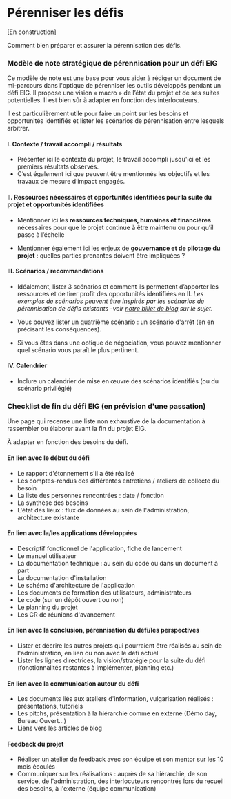 # Pérenniser les défis

[En construction]

Comment bien préparer et assurer la pérennisation des défis.

### Modèle de note stratégique de pérennisation pour un défi EIG

Ce modèle de note est une base pour vous aider à rédiger un document de mi-parcours dans l'optique de pérenniser les outils développés pendant un défi EIG.
Il propose une vision « macro » de l’état du projet et de ses suites potentielles. Il est bien sûr à adapter en fonction des interlocuteurs. 

Il est particulièrement utile pour faire un point sur les besoins et opportunités identifiés et lister les scénarios de pérennisation entre lesquels arbitrer.

#### I. Contexte / travail accompli / résultats

* Présenter ici le contexte du projet, le travail accompli jusqu'ici et les premiers résultats observés.
* C’est également ici que peuvent être mentionnés les objectifs et les travaux de mesure d’impact engagés.

#### II. Ressources nécessaires et opportunités identifiées pour la suite du projet et opportunités identifiées

* Mentionner ici les **ressources techniques, humaines et financières** nécessaires pour que le projet continue à être maintenu ou pour qu’il passe à l’échelle

* Mentionner également ici les enjeux de **gouvernance et de pilotage du projet** : quelles parties prenantes doivent être impliquées ?

#### III. Scénarios / recommandations

* Idéalement, lister 3 scénarios et comment ils permettent d’apporter les ressources et de tirer profit des opportunités identifiées en II.
_Les exemples de scénarios peuvent être inspirés par les scénarios de pérennisation de défis existants -voir [notre billet de blog](https://entrepreneur-interet-general.etalab.gouv.fr/blog/2019/05/20/session-perennisation-defis-eig-3.html) sur le sujet._

* Vous pouvez lister un quatrième scénario : un scénario d'arrêt (en en précisant les conséquences).

* Si vous êtes dans une optique de négociation, vous pouvez mentionner quel scénario vous paraît le plus pertinent.

#### IV. Calendrier

* Inclure un calendrier de mise en œuvre des scénarios identifiés (ou du scénario privilégié)

### Checklist de fin du défi EIG (en prévision d'une passation)

Une page qui recense une liste non exhaustive de la documentation à rassembler ou élaborer avant la fin du projet EIG.

À adapter en fonction des besoins du défi.

#### En lien avec le début du défi
- Le rapport d'étonnement s'il a été réalisé
- Les comptes-rendus des différentes entretiens / ateliers de collecte du besoin
- La liste des personnes rencontrées : date / fonction
- La synthèse des besoins
- L'état des lieux : flux de données au sein de l'administration, architecture existante

#### En lien avec la/les applications développées
- Descriptif fonctionnel de l'application, fiche de lancement 
- Le manuel utilisateur
- La documentation technique : au sein du code ou dans un document à part
- La documentation d'installation
- Le schéma d'architecture de l'application
- Les documents de formation des utilisateurs, administrateurs
- Le code (sur un dépôt ouvert ou non)
- Le planning du projet
- Les CR de réunions d'avancement

#### En lien avec la conclusion, pérennisation du défi/les perspectives
- Lister et décrire les autres projets qui pourraient être réalisés au sein de l'administration, en lien ou non avec le défi actuel
- Lister les lignes directrices, la vision/stratégie pour la suite du défi (fonctionnalités restantes à implémenter, planning etc.)

#### En lien avec la communication autour du défi
- Les documents liés aux ateliers d'information, vulgarisation réalisés : présentations, tutoriels
- Les pitchs, présentation à la hiérarchie comme en externe (Démo day, Bureau Ouvert...)
- Liens vers les articles de blog

#### Feedback du projet
- Réaliser un atelier de feedback avec son équipe et son mentor sur les 10 mois écoulés
- Communiquer sur les réalisations : auprès de sa hiérarchie, de son service, de l'administration, des interlocuteurs rencontrés lors du recueil des besoins, à l'externe (équipe communication) 
